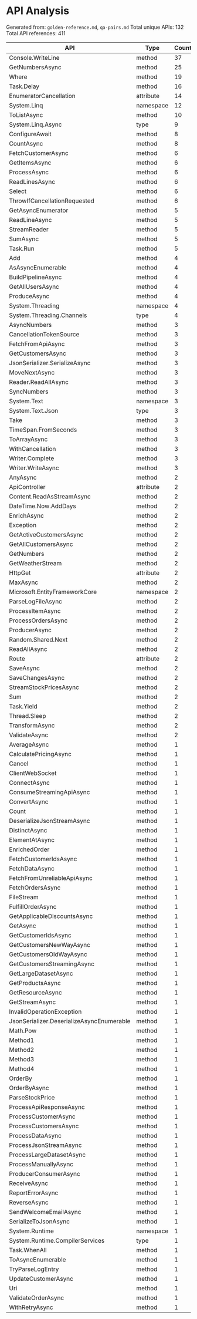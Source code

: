 # API Analysis

Generated from: `golden-reference.md`, `qa-pairs.md`
Total unique APIs: 132
Total API references: 411

| API | Type | Count |
|-----|------|-------|
| Console.WriteLine | method | 37 |
| GetNumbersAsync | method | 25 |
| Where | method | 19 |
| Task.Delay | method | 16 |
| EnumeratorCancellation | attribute | 14 |
| System.Linq | namespace | 12 |
| ToListAsync | method | 10 |
| System.Linq.Async | type | 9 |
| ConfigureAwait | method | 8 |
| CountAsync | method | 8 |
| FetchCustomerAsync | method | 6 |
| GetItemsAsync | method | 6 |
| ProcessAsync | method | 6 |
| ReadLinesAsync | method | 6 |
| Select | method | 6 |
| ThrowIfCancellationRequested | method | 6 |
| GetAsyncEnumerator | method | 5 |
| ReadLineAsync | method | 5 |
| StreamReader | method | 5 |
| SumAsync | method | 5 |
| Task.Run | method | 5 |
| Add | method | 4 |
| AsAsyncEnumerable | method | 4 |
| BuildPipelineAsync | method | 4 |
| GetAllUsersAsync | method | 4 |
| ProduceAsync | method | 4 |
| System.Threading | namespace | 4 |
| System.Threading.Channels | type | 4 |
| AsyncNumbers | method | 3 |
| CancellationTokenSource | method | 3 |
| FetchFromApiAsync | method | 3 |
| GetCustomersAsync | method | 3 |
| JsonSerializer.SerializeAsync | method | 3 |
| MoveNextAsync | method | 3 |
| Reader.ReadAllAsync | method | 3 |
| SyncNumbers | method | 3 |
| System.Text | namespace | 3 |
| System.Text.Json | type | 3 |
| Take | method | 3 |
| TimeSpan.FromSeconds | method | 3 |
| ToArrayAsync | method | 3 |
| WithCancellation | method | 3 |
| Writer.Complete | method | 3 |
| Writer.WriteAsync | method | 3 |
| AnyAsync | method | 2 |
| ApiController | attribute | 2 |
| Content.ReadAsStreamAsync | method | 2 |
| DateTime.Now.AddDays | method | 2 |
| EnrichAsync | method | 2 |
| Exception | method | 2 |
| GetActiveCustomersAsync | method | 2 |
| GetAllCustomersAsync | method | 2 |
| GetNumbers | method | 2 |
| GetWeatherStream | method | 2 |
| HttpGet | attribute | 2 |
| MaxAsync | method | 2 |
| Microsoft.EntityFrameworkCore | namespace | 2 |
| ParseLogFileAsync | method | 2 |
| ProcessItemAsync | method | 2 |
| ProcessOrdersAsync | method | 2 |
| ProducerAsync | method | 2 |
| Random.Shared.Next | method | 2 |
| ReadAllAsync | method | 2 |
| Route | attribute | 2 |
| SaveAsync | method | 2 |
| SaveChangesAsync | method | 2 |
| StreamStockPricesAsync | method | 2 |
| Sum | method | 2 |
| Task.Yield | method | 2 |
| Thread.Sleep | method | 2 |
| TransformAsync | method | 2 |
| ValidateAsync | method | 2 |
| AverageAsync | method | 1 |
| CalculatePricingAsync | method | 1 |
| Cancel | method | 1 |
| ClientWebSocket | method | 1 |
| ConnectAsync | method | 1 |
| ConsumeStreamingApiAsync | method | 1 |
| ConvertAsync | method | 1 |
| Count | method | 1 |
| DeserializeJsonStreamAsync | method | 1 |
| DistinctAsync | method | 1 |
| ElementAtAsync | method | 1 |
| EnrichedOrder | method | 1 |
| FetchCustomerIdsAsync | method | 1 |
| FetchDataAsync | method | 1 |
| FetchFromUnreliableApiAsync | method | 1 |
| FetchOrdersAsync | method | 1 |
| FileStream | method | 1 |
| FulfillOrderAsync | method | 1 |
| GetApplicableDiscountsAsync | method | 1 |
| GetAsync | method | 1 |
| GetCustomerIdsAsync | method | 1 |
| GetCustomersNewWayAsync | method | 1 |
| GetCustomersOldWayAsync | method | 1 |
| GetCustomersStreamingAsync | method | 1 |
| GetLargeDatasetAsync | method | 1 |
| GetProductsAsync | method | 1 |
| GetResourceAsync | method | 1 |
| GetStreamAsync | method | 1 |
| InvalidOperationException | method | 1 |
| JsonSerializer.DeserializeAsyncEnumerable | method | 1 |
| Math.Pow | method | 1 |
| Method1 | method | 1 |
| Method2 | method | 1 |
| Method3 | method | 1 |
| Method4 | method | 1 |
| OrderBy | method | 1 |
| OrderByAsync | method | 1 |
| ParseStockPrice | method | 1 |
| ProcessApiResponseAsync | method | 1 |
| ProcessCustomerAsync | method | 1 |
| ProcessCustomersAsync | method | 1 |
| ProcessDataAsync | method | 1 |
| ProcessJsonStreamAsync | method | 1 |
| ProcessLargeDatasetAsync | method | 1 |
| ProcessManuallyAsync | method | 1 |
| ProducerConsumerAsync | method | 1 |
| ReceiveAsync | method | 1 |
| ReportErrorAsync | method | 1 |
| ReverseAsync | method | 1 |
| SendWelcomeEmailAsync | method | 1 |
| SerializeToJsonAsync | method | 1 |
| System.Runtime | namespace | 1 |
| System.Runtime.CompilerServices | type | 1 |
| Task.WhenAll | method | 1 |
| ToAsyncEnumerable | method | 1 |
| TryParseLogEntry | method | 1 |
| UpdateCustomerAsync | method | 1 |
| Uri | method | 1 |
| ValidateOrderAsync | method | 1 |
| WithRetryAsync | method | 1 |
